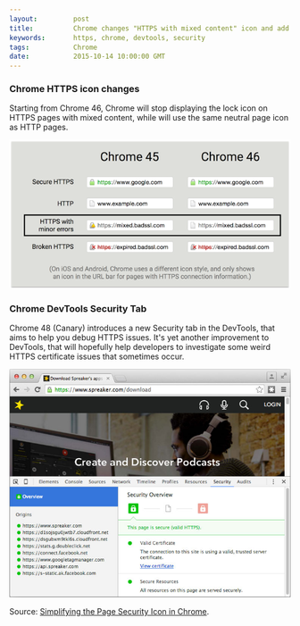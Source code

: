```yaml
---
layout:         post
title:          Chrome changes "HTTPS with mixed content" icon and add Security tab to DevTools
keywords:       https, chrome, devtools, security
tags:           Chrome
date:           2015-10-14 10:00:00 GMT
---
```



### Chrome HTTPS icon changes

Starting from Chrome 46, Chrome will stop displaying the lock icon on HTTPS pages with mixed content, while will use the same neutral page icon as HTTP pages.

![](/images/2015-10-14-chrome-https-icon.png)


### Chrome DevTools Security Tab

Chrome 48 (Canary) introduces a new Security tab in the DevTools, that aims to help you debug HTTPS issues. It's yet another improvement to DevTools, that will hopefully help developers to investigate some weird HTTPS certificate issues that sometimes occur.

![](/images/2015-10-14-chrome-canary-security-tab.jpg)

Source: [Simplifying the Page Security Icon in Chrome](https://googleonlinesecurity.blogspot.it/2015/10/simplifying-page-security-icon-in-chrome.html).
